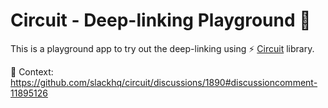 # Circuit - Deep-linking Playground 🛝
This is a playground app to try out the deep-linking using ⚡️ [Circuit][circuit] library.

📖 Context: https://github.com/slackhq/circuit/discussions/1890#discussioncomment-11895126

[circuit]: https://slackhq.github.io/circuit/